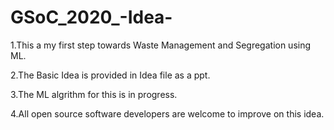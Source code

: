 # GSoC_2020_-Idea-
1.This a my first step towards Waste Management and Segregation using ML.

2.The Basic Idea is provided in Idea file as a ppt.

3.The ML algrithm for this is in progress.

4.All open source software developers are welcome to improve on this idea.
